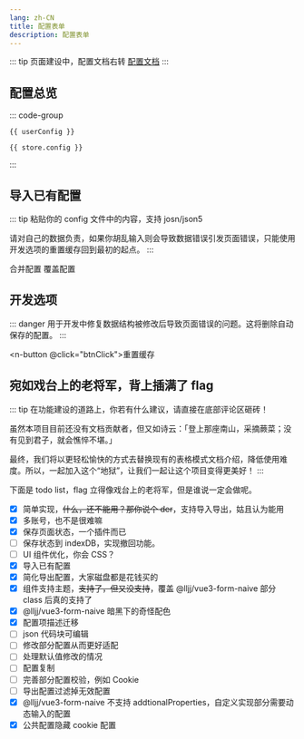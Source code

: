 ```yaml
---
lang: zh-CN
title: 配置表单
description: 配置表单
---
```


<script setup lang="ts">
import useConfigStore from '@store/config'
import { getDefConfig } from '@store/_config'
import { useLocalStorage } from '@vueuse/core'
import { cloneDeep } from 'lodash-es'
import { getCookieItem, difference } from '@utils'
import { data } from './function.data'
import { ref, computed } from 'vue'
import * as naive from 'naive-ui';
import JSON5 from 'json5'
const { useMessage, useDialog } = naive;
const store = useConfigStore()

const settings = useLocalStorage<string[]>('config-settings',['default', 'common', 'unused', 'useless'])

const defConfig = getDefConfig()

const userConfig = computed(() => {
  return settings.value.reduce((config, setting) => {
    switch (setting) {
      case 'default':
        return config.map((config) => difference(config, defConfig));
      case 'common':
        {
          const commonConfig = config.find(config => config.__common__)
          return commonConfig ? config.map(config => config.__common__ ? config : difference(config, commonConfig)) : config
        }
      case 'unused':
        {
          return config.map(config => {
            if(!config.function) return config
            Object.entries<string>(data.func2conf).map(([key,value])=> {
            if(config.function[key] === false){
              Reflect.deleteProperty(config, value)
            }
           })
           return config
          })
        }
      case 'useless':
        {
          return config.filter(config => (config.__common__ || config.cookie));
        }
      default:
        return config;
    }
  }, cloneDeep(store.config))
})

function getUsers(){
 if (!configJson.value) {
    message.error('虽然我知道你什么都没输入，但是我还是理你一下');
    return
  }
  console.log(configJson.value)
  try {
    const json =  JSON5.parse(configJson.value)
       const users = (Array.isArray(json) ? json : [json]).map(el => {
          if(!el.cookie){
            return
          }
         return {
          name: getCookieItem(el.cookie, 'DedeUserID'),
          remark: '导入的配置',
          config: el,
        }
        }).filter(Boolean)
        console.log(users)
        if(users.length === 0) throw new Error('fuck')
        return users
  } catch (error) {
    message.error(`你在忽悠我，导入的配置是错误的。错误信息：${error.message}`)
  }
}

function btnClick() {
  dialog.warning({
    title: '警告',
    content: '你确定？这将删除自动保存的配置，且无法恢复。',
    positiveText: '确定',
    negativeText: '不确定',
    closable: false,
    onPositiveClick: () => {
      console.log(window.localStorage.removeItem('config'))
      location.reload()
      message.success('好吧，你赢了');
    },
  });
}

function coverBtn(){
  dialog.warning({
      title: '警告',
      content: '你确定？页面中已有的数据都会消失',
      positiveText: '确定',
      negativeText: '不确定',
      closable: false,
      onPositiveClick: () => {
      message.info('呵，你果然喜新厌旧。');
       const users = getUsers()
       if (users) {
        store.users = users
        store.curUser = store.users[0].name
        message.success('成功洗脑');
       }
      },
  });
}

function mergeBtn(){
  dialog.warning({
      title: '警告',
      content: '你确定？这只是单纯的导入你的配置，并不会合并相同帐号的数据。好比 1 + 1 = 11 而不是等于 2',
      positiveText: '确定',
      negativeText: '不确定',
      closable: false,
      onPositiveClick: () => {
        message.info('所以为啥 1 + 1 = 11 呢，你看了帐号管理就知道了');
        const users = getUsers()
         if (users) {
          store.users = [...store.users, ...users]
          store.curUser = store.users[0].name
          message.success('成功洗脑，有些配置可能是一样的，记得手动处理哦');
        }
      },
   });
}

const configJson = ref('')
const message = useMessage()
const dialog = useDialog()
</script>

::: tip
页面建设中，配置文档右转 [配置文档](/config/)
:::

## 配置总览

<n-checkbox-group v-model:value="settings">
  <n-space item-style="display: flex;">
    <n-checkbox value="default" label="去除默认" />
    <n-checkbox value="common" label="去除公共" />
    <n-checkbox value="unused" label="去除未使用" />
    <n-checkbox value="useless" label="去除无效" />
  </n-space>
</n-checkbox-group>

::: code-group

```json-vue [最简配置（推荐）]
{{ userConfig }}
```

```json-vue [全部配置]
{{ store.config }}
```

:::

## 导入已有配置

::: tip
粘贴你的 config 文件中的内容，支持 josn/json5

请对自己的数据负责，如果你胡乱输入则会导致数据错误引发页面错误，只能使用开发选项的重置缓存回到最初的起点。
:::

<n-space vertical>

<n-input
      v-model:value="configJson"
      type="textarea"
      placeholder="粘贴你的 config 文件中的内容，支持 josn/json5"
/>

<n-space justify="end">
    <n-button type="success" @click="mergeBtn">
      合并配置
    </n-button>
    <n-button type="warning" @click="coverBtn">
      覆盖配置
    </n-button>
  </n-space>

</n-space>

## 开发选项

::: danger
用于开发中修复数据结构被修改后导致页面错误的问题。这将删除自动保存的配置。
:::

<n-button @click="btnClick">重置缓存</n-button>

## 宛如戏台上的老将军，背上插满了 flag

::: tip
在功能建设的道路上，你若有什么建议，请直接在底部评论区砸砖！

虽然本项目目前还没有文档贡献者，但又如诗云：「登上那座南山，采摘蕨菜；没有见到君子，就会憔悴不堪。」

最终，我们将以更轻松愉快的方式去替换现有的表格模式文档介绍，降低使用难度。所以，一起加入这个“地狱”，让我们一起让这个项目变得更美好！
:::

下面是 todo list，flag 立得像戏台上的老将军，但是谁说一定会做呢。

- [x] 简单实现，~~什么，还不能用？那你说个 der~~，支持导入导出，姑且认为能用
- [x] 多账号，也不是很难嘛
- [x] 保存页面状态，一个插件而已
- [ ] 保存状态到 indexDB，实现撤回功能。
- [ ] UI 组件优化，你会 CSS？
- [x] 导入已有配置
- [x] 简化导出配置，大家磁盘都是花钱买的
- [x] 组件支持主题，~~支持了，但又没支持~~，覆盖 @lljj/vue3-form-naive 部分 class 后真的支持了
- [x] @lljj/vue3-form-naive 暗黑下的奇怪配色
- [x] 配置项描述迁移
- [ ] json 代码块可编辑
- [ ] 修改部分配置从而更好适配
- [ ] 处理默认值修改的情况
- [ ] 配置复制
- [ ] 完善部分配置校验，例如 Cookie
- [ ] 导出配置过滤掉无效配置
- [x] @lljj/vue3-form-naive 不支持 addtionalProperties，自定义实现部分需要动态输入的配置
- [x] 公共配置隐藏 cookie 配置
